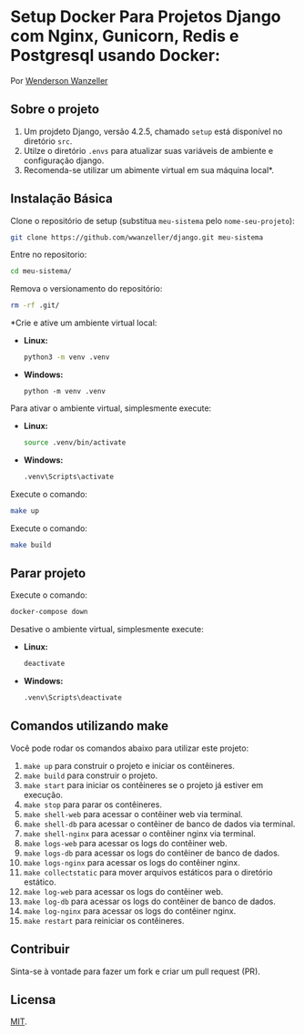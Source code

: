 # Setup Docker Para Projetos Django com Nginx, Gunicorn, Redis e Postgresql usando Docker:
Por [Wenderson Wanzeller](https://www.linkedin.com/in/wenderson-wanzeller/)

## Sobre o projeto
1. Um projdeto Django, versão 4.2.5, chamado `setup` está disponível no diretório `src`. 
2. Utilze o diretório `.envs` para atualizar suas variáveis de ambiente e configuração django.
3. Recomenda-se utilizar um abimente virtual em sua máquina local*.

## Instalação Básica
Clone o repositório de setup (substitua `meu-sistema` pelo `nome-seu-projeto`):
```sh
git clone https://github.com/wwanzeller/django.git meu-sistema
```
Entre no repositorio:
```sh
cd meu-sistema/
```
Remova o versionamento do repositório:
```sh
rm -rf .git/
```
*Crie e ative um ambiente virtual local:
  - **Linux:** 
    ```sh
    python3 -m venv .venv
    ```
  - **Windows:**
    ```
    python -m venv .venv
    ```

  Para ativar o ambiente virtual, simplesmente execute:
  - **Linux:** 
    ```sh
    source .venv/bin/activate
    ```
  - **Windows:**
    ```cmd
    .venv\Scripts\activate
    ``````

Execute o comando:
```sh
make up
```
Execute o comando:
```sh
make build
```

## Parar projeto
Execute o comando:
```sh
docker-compose down
```
Desative o ambiente virtual, simplesmente execute:
  - **Linux:**
    ```sh
    deactivate
    ```
  - **Windows:**
    ```sh
    .venv\Scripts\deactivate
    ```

## Comandos utilizando make
Você pode rodar os comandos abaixo para utilizar este projeto:
1. `make up` para construir o projeto e iniciar os contêineres.
2. `make build` para construir o projeto.
3. `make start` para iniciar os contêineres se o projeto já estiver em execução.
4. `make stop` para parar os contêineres.
5. `make shell-web` para acessar o contêiner web via terminal.
6. `make shell-db` para acessar o contêiner de banco de dados via terminal.
7. `make shell-nginx` para acessar o contêiner nginx via terminal.
8. `make logs-web` para acessar os logs do contêiner web.
9. `make logs-db` para acessar os logs do contêiner de banco de dados.
10. `make logs-nginx` para acessar os logs do contêiner nginx.
11. `make collectstatic` para mover arquivos estáticos para o diretório estático.
12. `make log-web` para acessar os logs do contêiner web.
13. `make log-db` para acessar os logs do contêiner de banco de dados.
14. `make log-nginx` para acessar os logs do contêiner nginx.
15. `make restart` para reiniciar os contêineres.

## Contribuir
Sinta-se à vontade para fazer um fork e criar um pull request (PR).

## Licensa
[MIT](https://github.com/wwanzeller/docker/blob/master/LICENSE).
